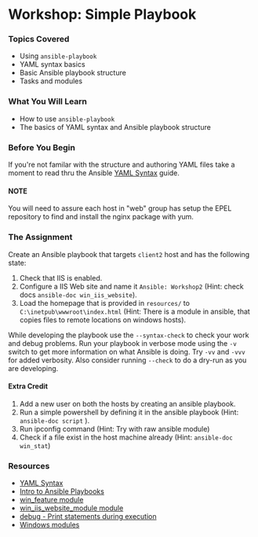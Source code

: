 # Workshop: Simple Playbook

### Topics Covered

* Using `ansible-playbook`
* YAML syntax basics
* Basic Ansible playbook structure
* Tasks and modules

### What You Will Learn

* How to use `ansible-playbook`
* The basics of YAML syntax and Ansible playbook structure

### Before You Begin

If you're not familar with the structure and authoring YAML files take a moment to read thru the Ansible [YAML Syntax](http://docs.ansible.com/ansible/YAMLSyntax.html) guide.

#### NOTE

You will need to assure each host in "web" group has setup the EPEL repository to find and install the nginx package with yum.

### The Assignment

Create an Ansible playbook that targets `client2` host and has the following state:

1. Check that IIS is enabled.
1. Configure a IIS Web site and name it `Ansible: Workshop2` (Hint: check docs `ansible-doc win_iis_website`).
1. Load the homepage that is provided in `resources/` to `C:\inetpub\wwwroot\index.html` (Hint: There is a module in ansible, that copies files to remote locations on windows hosts).

While developing the playbook use the `--syntax-check` to check your work and debug problems. Run your playbook in verbose mode using the `-v` switch to get more information on what Ansible is doing. Try `-vv` and `-vvv` for added verbosity. Also consider running `--check` to do a dry-run as you are developing. 


#### Extra Credit

1. Add a new user on both the hosts by creating an ansible playbook.
1. Run a simple powershell by defining it in the ansible playbook (Hint: `ansible-doc script` ).
1. Run ipconfig command (Hint: Try with raw ansible module)
1. Check if a file exist in the host machine already (Hint: `ansible-doc win_stat`)

### Resources

* [YAML Syntax](http://docs.ansible.com/ansible/YAMLSyntax.html)
* [Intro to Ansible Playbooks](http://docs.ansible.com/ansible/playbooks_intro.html)
* [win_feature module](http://docs.ansible.com/ansible/win_feature_module.html)
* [win_iis_website_module module](http://docs.ansible.com/ansible/win_iis_website_module.html)
* [debug - Print statements during execution](http://docs.ansible.com/ansible/debug_module.html)
* [Windows modules](http://docs.ansible.com/ansible/list_of_windows_modules.html)

